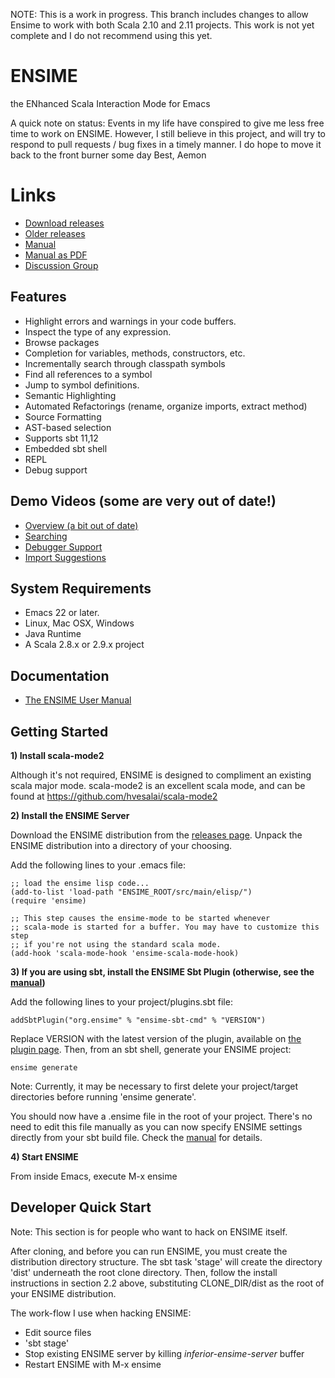 NOTE:  This is a work in progress. This branch includes changes to allow Ensime to work with
both Scala 2.10 and 2.11 projects. This work is not yet complete and I do not recommend using
this yet.

# ENSIME
the ENhanced Scala Interaction Mode for Emacs

A quick note on status: 
Events in my life have conspired to give me less free time to work on ENSIME. However, I still believe
in this project, and will try to respond to pull requests / bug fixes in a timely manner. I do hope to
move it back to the front burner some day 
Best, Aemon

# Links
- [ Download releases ](https://www.dropbox.com/sh/ryd981hq08swyqr/V9o9rDvxkS/ENSIME%20Releases)
- [ Older releases ](https://github.com/aemoncannon/ensime/downloads)
- [ Manual ](http://aemoncannon.github.com/ensime/index.html)
- [ Manual as PDF ](http://aemoncannon.github.com/ensime/manual.pdf)
- [ Discussion Group ](http://groups.google.com/group/ensime?hl=en)


## Features

- Highlight errors and warnings in your code buffers.
- Inspect the type of any expression.
- Browse packages
- Completion for variables, methods, constructors, etc.
- Incrementally search through classpath symbols
- Find all references to a symbol
- Jump to symbol definitions.
- Semantic Highlighting
- Automated Refactorings (rename, organize imports, extract method)
- Source Formatting
- AST-based selection
- Supports sbt 11,12
- Embedded sbt shell
- REPL
- Debug support


## Demo Videos (some are very out of date!)

- [Overview (a bit out of date)](http://www.youtube.com/watch?v=A2Lai8IjLoY)
- [Searching](http://www.youtube.com/watch?v=fcgnAJz98QE)
- [Debugger Support](http://www.youtube.com/watch?v=v7-G6vD42z8)
- [Import Suggestions](http://www.youtube.com/watch?v=Ynp8Df7-paw&hd=1)



## System Requirements

- Emacs 22 or later.
- Linux, Mac OSX, Windows
- Java Runtime
- A Scala 2.8.x or 2.9.x project


## Documentation

- [The ENSIME User Manual](http://aemoncannon.github.com/ensime/index.html)


## Getting Started

__1) Install scala-mode2__

Although it's not required, ENSIME is designed to compliment an existing scala major mode. scala-mode2 is an excellent scala mode, and can be found at https://github.com/hvesalai/scala-mode2

__2) Install the ENSIME Server__

Download the ENSIME distribution from the [releases page](https://www.dropbox.com/sh/ryd981hq08swyqr/V9o9rDvxkS/ENSIME%20Releases). Unpack the ENSIME distribution into a directory of your choosing. 

Add the following lines to your .emacs file:

    ;; load the ensime lisp code...
    (add-to-list 'load-path "ENSIME_ROOT/src/main/elisp/")
    (require 'ensime)

    ;; This step causes the ensime-mode to be started whenever
    ;; scala-mode is started for a buffer. You may have to customize this step
    ;; if you're not using the standard scala mode.
    (add-hook 'scala-mode-hook 'ensime-scala-mode-hook)


__3) If you are using sbt, install the ENSIME Sbt Plugin (otherwise, see the [manual](http://aemoncannon.github.com/ensime/index.html#tth_sEc3.1.2))__

Add the following lines to your project/plugins.sbt file:

    addSbtPlugin("org.ensime" % "ensime-sbt-cmd" % "VERSION")

Replace VERSION with the latest version of the plugin, available on [the plugin page](https://github.com/aemoncannon/ensime-sbt-cmd).  Then, from an sbt shell, generate your ENSIME project:
    
    ensime generate

Note: Currently, it may be necessary to first delete your project/target directories before running 'ensime generate'.

You should now have a .ensime file in the root of your project. There's no need to edit this file manually as you can now specify ENSIME settings directly from your sbt build file. Check the [manual](http://aemoncannon.github.com/ensime/index.html#tth_sEc3.1.1) for details.


__4) Start ENSIME__

From inside Emacs, execute M-x ensime


## Developer Quick Start
Note: This section is for people who want to hack on ENSIME itself.

After cloning, and before you can run ENSIME, you must create the distribution directory structure. The sbt task 'stage' will create the directory 'dist' underneath the root clone directory. Then, follow the install instructions in section 2.2 above, substituting CLONE_DIR/dist as the root of your ENSIME distribution.


The work-flow I use when hacking ENSIME:

- Edit source files
- 'sbt stage'
- Stop existing ENSIME server by killing *inferior-ensime-server* buffer
- Restart ENSIME with M-x ensime
